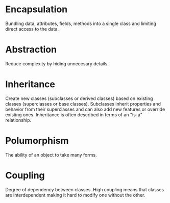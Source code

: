 # Encapsulation
Bundling data, attributes, fields, methods into a single class and limiting direct access to the data.

# Abstraction
Reduce complexity by hiding unnecesary details.

# Inheritance
Create new classes (subclasses or derived classes) based on existing classes (superclasses or base classes). Subclasses inherit properties and behavior from their superclasses and can also add new features or override existing ones. Inheritance is often described in terms of an "is-a" relationship.

# Polumorphism
The ability of an object to take many forms.

# Coupling
Degree of dependency between classes. High coupling means that classes are interdependent making it hard to modify one without the other.